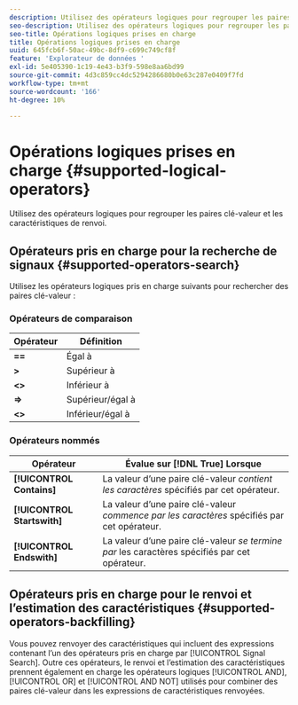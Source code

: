 ```yaml
---
description: Utilisez des opérateurs logiques pour regrouper les paires clé-valeur et les caractéristiques de renvoi.
seo-description: Utilisez des opérateurs logiques pour regrouper les paires clé-valeur et les caractéristiques de renvoi.
seo-title: Opérations logiques prises en charge
title: Opérations logiques prises en charge
uuid: 645fcb6f-50ac-49bc-8df9-c699c749cf8f
feature: 'Explorateur de données '
exl-id: 5e405390-1c19-4e43-b3f9-598e8aa6bd99
source-git-commit: 4d3c859cc4dc5294286680b0e63c287e0409f7fd
workflow-type: tm+mt
source-wordcount: '166'
ht-degree: 10%

---
```


# Opérations logiques prises en charge {#supported-logical-operators}

Utilisez des opérateurs logiques pour regrouper les paires clé-valeur et les caractéristiques de renvoi.

## Opérateurs pris en charge pour la recherche de signaux {#supported-operators-search}

Utilisez les opérateurs logiques pris en charge suivants pour rechercher des paires clé-valeur :

### Opérateurs de comparaison

| Opérateur | Définition |
|---|---|
| **==** | Égal à |
| **>** | Supérieur à |
| **&lt;>** | Inférieur à |
| **=>** | Supérieur/égal à |
| **&lt;>** | Inférieur/égal à |

### Opérateurs nommés

| Opérateur | Évalue sur [!DNL True] Lorsque |
|---|---|
| **[!UICONTROL Contains]** | La valeur d’une paire clé-valeur *contient les caractères* spécifiés par cet opérateur. |
| **[!UICONTROL Startswith]** | La valeur d’une paire clé-valeur *commence par les caractères* spécifiés par cet opérateur. |
| **[!UICONTROL Endswith]** | La valeur d’une paire clé-valeur *se termine par* les caractères spécifiés par cet opérateur. |

## Opérateurs pris en charge pour le renvoi et l’estimation des caractéristiques {#supported-operators-backfilling}

Vous pouvez renvoyer des caractéristiques qui incluent des expressions contenant l’un des opérateurs pris en charge par [!UICONTROL Signal Search]. Outre ces opérateurs, le renvoi et l’estimation des caractéristiques prennent également en charge les opérateurs logiques [!UICONTROL AND], [!UICONTROL OR] et [!UICONTROL AND NOT] utilisés pour combiner des paires clé-valeur dans les expressions de caractéristiques renvoyées.

